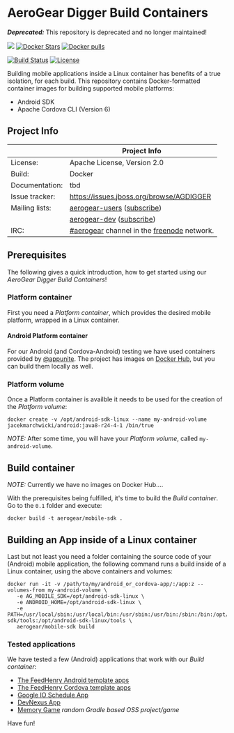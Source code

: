 # AeroGear Digger Build Containers

**_Deprecated:_** This repository is deprecated and no longer maintained!

[![](https://img.shields.io/docker/automated/jrottenberg/ffmpeg.svg)](https://hub.docker.com/r/aerogear/mobile-sdk/)
[![Docker Stars](https://img.shields.io/docker/stars/aerogear/mobile-sdk.svg?style=plastic)](https://registry.hub.docker.com/v2/repositories/aerogear/mobile-sdk/stars/count/)
[![Docker pulls](https://img.shields.io/docker/pulls/aerogear/mobile-sdk.svg?style=plastic)](https://registry.hub.docker.com/v2/repositories/aerogear/mobile-sdk/)

[![Build Status](https://travis-ci.org/aerogear/digger-build-containers.png)](https://travis-ci.org/aerogear/digger-build-containers)
[![License](https://img.shields.io/:license-Apache2-blue.svg)](http://www.apache.org/licenses/LICENSE-2.0)

Building mobile applications inside a Linux container has benefits of a true isolation, for each build. This repository contains Docker-formatted container images for building supported mobile platforms:
* Android SDK
* Apache Cordova CLI (Version 6)

## Project Info

|                 | Project Info  |
| --------------- | ------------- |
| License:        | Apache License, Version 2.0  |
| Build:          | Docker  |
| Documentation:  | tbd  |
| Issue tracker:  | https://issues.jboss.org/browse/AGDIGGER  |
| Mailing lists:  | [aerogear-users](http://aerogear-users.1116366.n5.nabble.com/) ([subscribe](https://lists.jboss.org/mailman/listinfo/aerogear-users))  |
|                 | [aerogear-dev](http://aerogear-dev.1069024.n5.nabble.com/) ([subscribe](https://lists.jboss.org/mailman/listinfo/aerogear-dev))  |
| IRC:            | [#aerogear](https://webchat.freenode.net/?channels=aerogear) channel in the [freenode](http://freenode.net/) network.  |


## Prerequisites

The following gives a quick introduction, how to get started using our _AeroGear Digger Build Containers_!

### Platform container

First you need a _Platform container_, which provides the desired mobile platform, wrapped in a Linux container.

#### Android Platform container

For our Android (and Cordova-Android) testing we have used containers provided by [@appunite](https://github.com/appunite/docker). The project has images on [Docker Hub](https://hub.docker.com/r/jacekmarchwicki/android/tags/), but you can build them locally as well.

### Platform volume

Once a Platform container is availble it needs to be used for the creation of the _Platform volume_:

```
docker create -v /opt/android-sdk-linux --name my-android-volume jacekmarchwicki/android:java8-r24-4-1 /bin/true
```

_NOTE:_ After some time, you will have your _Platform volume_, called `my-android-volume`. 


## Build container

_NOTE:_ Currently we have no images on Docker Hub....

With the prerequisites being fulfilled, it's time to build the _Build container_. Go to the `0.1` folder and execute:

```
docker build -t aerogear/mobile-sdk . 
```

## Building an App inside of a Linux container

Last but not least you need a folder containing the source code of your (Android) mobile application, the following command runs a build inside of a Linux container, using the above containers and volumes:

```
docker run -it -v /path/to/my/android_or_cordova-app/:/app:z --volumes-from my-android-volume \
   -e AG_MOBILE_SDK=/opt/android-sdk-linux \
   -e ANDROID_HOME=/opt/android-sdk-linux \
   -e PATH=/usr/local/sbin:/usr/local/bin:/usr/sbin:/usr/bin:/sbin:/bin:/opt/mobile-sdk/tools:/opt/android-sdk-linux/tools \
   aerogear/mobile-sdk build

```

### Tested applications

We have tested a few (Android) applications that work with our _Build container_:

* [The FeedHenry Android template apps](https://github.com/feedhenry-templates?utf8=%E2%9C%93&query=android)
* [The FeedHenry Cordova template apps](https://github.com/feedhenry-templates?utf8=%E2%9C%93&query=cordova-app)
* [Google IO Schedule App](https://github.com/matzew/iosched/tree/changes)
* [DevNexus App](https://github.com/matzew/devnexus-android/tree/dummy-google-services)
* [Memory Game](https://github.com/sromku/memory-game) _random Gradle based OSS project/game_

Have fun!
